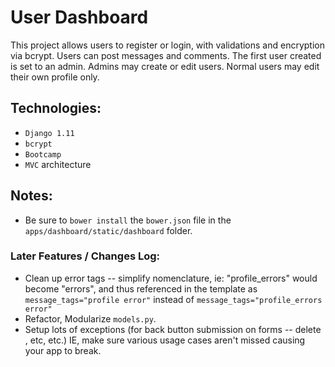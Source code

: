 
# User Dashboard
This project allows users to register or login, with validations and encryption via bcrypt. Users can post messages and comments. The first user created is set to an admin. Admins may create or edit users. Normal users may edit their own profile only.

## Technologies:
+ `Django 1.11`
+ `bcrypt`
+ `Bootcamp`
+ `MVC` architecture

## Notes:
+ Be sure to `bower install` the `bower.json` file in the `apps/dashboard/static/dashboard` folder.

### Later Features / Changes Log:
+ Clean up error tags -- simplify nomenclature, ie: "profile_errors" would become "errors", and thus referenced in the template as `message_tags="profile error"` instead of `message_tags="profile_errors error"`
+ Refactor, Modularize `models.py`.
+ Setup lots of exceptions (for back button submission on forms -- delete , etc, etc.) IE, make sure various usage cases aren't missed causing your app to break.

